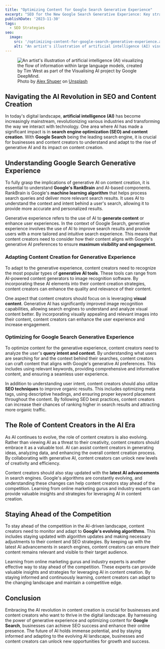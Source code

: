 ```yaml
---
title: "Optimizing Content for Google Search Generative Experience"
excerpt: "SEO for the New Google Search Generative Experience: Key strategies for optimizing AI-driven content creation and staying ahead in digital marketing."
publishDate: '2023-11-30'
tags:
  - SEO Strategies
seo:
  image:
    src: '/optimizing-content-for-google-search-generative-experience.avif'
    alt: "An artist's illustration of artificial intelligence (AI) visualizing the flow of information within large language models, created by Tim West as part of the Visualising AI project by Google DeepMind."
---
```


<figure>
  <img id="cover-img" src="/optimizing-content-for-google-search-generative-experience.avif" alt="An artist's illustration of artificial intelligence (AI) visualizing the flow of information within large language models, created by Tim West as part of the Visualising AI project by Google DeepMind.">
  <figcaption>Photo by <a href="https://unsplash.com/@alexshuperart?utm_content=creditCopyText&amp;utm_medium=referral&amp;utm_source=unsplash">Alex Shuper</a> on <a href="https://unsplash.com/photos/a-picture-of-a-woman-with-a-dumbbell-in-her-hand-l2nJZnXxkx4?utm_content=creditCopyText&amp;utm_medium=referral&amp;utm_source=unsplash">Unsplash</a></figcaption>
</figure>

## Navigating the AI Revolution in SEO and Content Creation

In today's digital landscape, **artificial intelligence (AI)** has become increasingly mainstream, revolutionizing various industries and transforming the way we interact with technology. One area where AI has made a significant impact is in **search engine optimization (SEO) and content creation**. With **Google Search** being the leading search engine, it is crucial for businesses and content creators to understand and adapt to the rise of generative AI and its impact on content creation.

## Understanding Google Search Generative Experience

To fully grasp the implications of generative AI on content creation, it is essential to understand **Google's RankBrain** and AI-based components. RankBrain is Google's **machine learning algorithm** that helps process search queries and deliver more relevant search results. It uses AI to understand the context and intent behind a user's search, allowing it to provide more accurate and personalized results.

Generative experience refers to the use of AI to **generate content** or enhance user experiences. In the context of Google Search, generative experience involves the use of AI to improve search results and provide users with a more tailored and intuitive search experience. This means that content creators need to consider how their content aligns with Google's generative AI preferences to ensure **maximum visibility and engagement**.

### Adapting Content Creation for Generative Experience

To adapt to the generative experience, content creators need to recognize the most popular types of **generative AI tools**. These tools can range from AI-powered content generators to image recognition software. By incorporating these AI elements into their content creation strategies, content creators can enhance the quality and relevance of their content.

One aspect that content creators should focus on is leveraging **visual content**. Generative AI has significantly improved image recognition capabilities, allowing search engines to understand and analyze visual content better. By incorporating visually appealing and relevant images into their content, content creators can enhance the user experience and increase engagement.

### Optimizing for Google Search Generative Experience

To optimize content for the generative experience, content creators need to analyze the user's **query intent and context**. By understanding what users are searching for and the context behind their searches, content creators can craft content that aligns with Google's generative AI preferences. This includes using relevant keywords, providing comprehensive and informative content, and ensuring a seamless user experience.

In addition to understanding user intent, content creators should also utilize **SEO techniques** to improve organic results. This includes optimizing meta tags, using descriptive headings, and ensuring proper keyword placement throughout the content. By following SEO best practices, content creators can increase their chances of ranking higher in search results and attracting more organic traffic.

## The Role of Content Creators in the AI Era

As AI continues to evolve, the role of content creators is also evolving. Rather than viewing AI as a threat to their creativity, content creators should embrace it as a valuable tool. AI can assist content creators in generating ideas, analyzing data, and enhancing the overall content creation process. By collaborating with generative AI, content creators can unlock new levels of creativity and efficiency.

Content creators should also stay updated with the **latest AI advancements** in search engines. Google's algorithms are constantly evolving, and understanding these changes can help content creators stay ahead of the competition. Learning from online marketing gurus and industry experts can provide valuable insights and strategies for leveraging AI in content creation.

## Staying Ahead of the Competition

To stay ahead of the competition in the AI-driven landscape, content creators need to monitor and adapt to **Google's evolving algorithms**. This includes staying updated with algorithm updates and making necessary adjustments to their content and SEO strategies. By keeping up with the latest AI advancements in search engines, content creators can ensure their content remains relevant and visible to their target audience.

Learning from online marketing gurus and industry experts is another effective way to stay ahead of the competition. These experts can provide valuable insights and strategies for leveraging AI in content creation. By staying informed and continuously learning, content creators can adapt to the changing landscape and maintain a competitive edge.

## Conclusion

Embracing the AI revolution in content creation is crucial for businesses and content creators who want to thrive in the digital landscape. By harnessing the power of generative experience and optimizing content for **Google Search**, businesses can achieve SEO success and enhance their online presence. The future of AI holds immense potential, and by staying informed and adapting to the evolving AI landscape, businesses and content creators can unlock new opportunities for growth and success.
